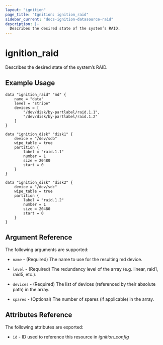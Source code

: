 ```yaml
---
layout: "ignition"
page_title: "Ignition: ignition_raid"
sidebar_current: "docs-ignition-datasource-raid"
description: |-
  Describes the desired state of the system’s RAID.
---
```


# ignition\_raid

Describes the desired state of the system’s RAID.

## Example Usage

```
data "ignition_raid" "md" {
	name = "data"
	level = "stripe"
	devices = [
      	"/dev/disk/by-partlabel/raid.1.1",
        "/dev/disk/by-partlabel/raid.1.2"
	]
}

data "ignition_disk" "disk1" {
	device = "/dev/sdb"
	wipe_table = true
	partition {
		label = "raid.1.1"
        number = 1
        size = 20480
        start = 0
	}
}

data "ignition_disk" "disk2" {
	device = "/dev/sdc"
	wipe_table = true
	partition {
		label = "raid.1.2"
        number = 1
        size = 20480
        start = 0
	}
}
```

## Argument Reference

The following arguments are supported:

* `name` - (Required) The name to use for the resulting md device.

* `level` - (Required) The redundancy level of the array (e.g. linear, raid1, raid5, etc.).

* `devices` - (Required) The list of devices (referenced by their absolute path) in the array.

* `spares` - (Optional) The number of spares (if applicable) in the array.

## Attributes Reference

The following attributes are exported:

* `id` - ID used to reference this resource in _ignition_config_